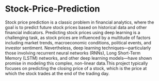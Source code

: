 # Stock-Price-Prediction
Stock price prediction is a classic problem in financial analytics, where the goal is to predict future stock prices based on historical data and other financial indicators. Predicting stock prices using deep learning is a challenging task, as stock prices are influenced by a multitude of factors including market trends, macroeconomic conditions, political events, and investor sentiment. Nevertheless, deep learning techniques—particularly those involving recurrent neural networks (RNNs), Long Short-Term Memory (LSTM) networks, and other deep learning models—have shown promise in modeling this complex, non-linear data.This project typically focuses on predicting the closing price of a stock, which is the price at which the stock trades at the end of the trading day.

